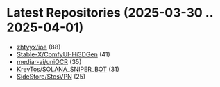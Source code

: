 # Latest Repositories (2025-03-30 .. 2025-04-01)

- [zhtyyx/ioe](https://github.com/zhtyyx/ioe) (88)
- [Stable-X/ComfyUI-Hi3DGen](https://github.com/Stable-X/ComfyUI-Hi3DGen) (41)
- [mediar-ai/uniOCR](https://github.com/mediar-ai/uniOCR) (35)
- [KrevTos/SOLANA_SNIPER_BOT](https://github.com/KrevTos/SOLANA_SNIPER_BOT) (31)
- [SideStore/StosVPN](https://github.com/SideStore/StosVPN) (25)
